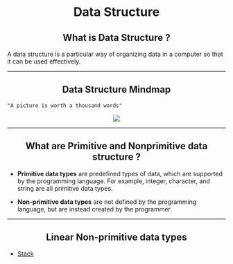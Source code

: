 <h1 align = "center"> Data Structure </h1>

<h2 align="center"> What is Data Structure ? </h2>

A data structure is a particular way of organizing data in a computer so that it can be used effectively.

---
<h2 align = "center"> Data Structure Mindmap </h2> 

`"A picture is worth a thousand words"`

<p align ="center">
    <img src = https://s3.ap-south-1.amazonaws.com/afteracademy-server-uploads/introduction-to-data-structure-classification-6180ea2dcdae970e.png>
</p>

---
<h2 align = "center"> What are Primitive and Nonprimitive data structure ? </h2> 

* **Primitive data types** are predefined types of data, which are supported by the programming language. For example, integer, character, and string are all primitive data types.

* **Non-primitive data types** are not defined by the programming language, but are instead created by the programmer.


---
<h2 align = "center"> Linear Non-primitive data types </h2>

- [Stack](Stack/Stack.md)